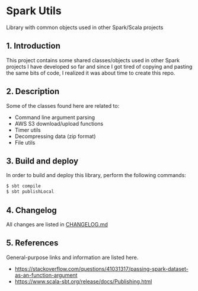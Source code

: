 # Spark Utils
Library with common objects used in other Spark/Scala projects

## 1. Introduction

This project contains some shared classes/objects used in other Spark projects I have developed so far and since I got
tired of copying and pasting the same bits of code, I realized it was about time to create this repo.

## 2. Description

Some of the classes found here are related to:
- Command line argument parsing
- AWS S3 download/upload functions
- Timer utils
- Decompressing data (zip format)
- File utils

## 3. Build and deploy

In order to build and deploy this library, perform the following commands:

```scala
$ sbt compile
$ sbt publishLocal
```

## 4. Changelog

All changes are listed in [CHANGELOG.md](CHANGELOG.md)

## 5. References

General-purpose links and information are listed here.

- https://stackoverflow.com/questions/41031317/passing-spark-dataset-as-an-function-argument
- https://www.scala-sbt.org/release/docs/Publishing.html